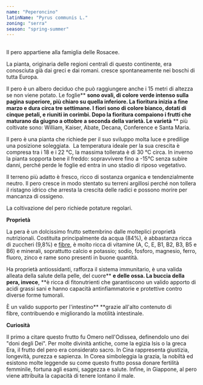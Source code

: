 ```yaml
---
name: "Peperoncino"
latinName: "Pyrus communis L."
zoning: "serra"
season: "spring-summer"
---
```


## 

Il pero appartiene alla famiglia delle Rosacee.

La pianta, originaria delle regioni centrali di questo
continente, era conosciuta già dai greci e dai romani. cresce
spontaneamente nei boschi di tutta Europa.

Il pero è un albero deciduo che può raggiungere anche i 15
metri di altezza se non viene potato. Le foglie** **sono ovali,
di colore verde intenso sulla pagina superiore, più chiaro su quella
inferiore. La fioritura inizia a fine marzo e dura circa tre settimane.
I** **fiori sono di colore bianco, dotati di cinque petali, e riuniti in
corimbi. Dopo la fioritura compaiono i frutti che maturano da giugno a
ottobre a seconda della varietà. Le varietà** ** più coltivate sono:
William, Kaiser, Abate, Decana, Conference e Santa Maria.

Il pero è una pianta che richiede per il suo sviluppo molta luce e
predilige una posizione soleggiata.  La temperatura ideale per la sua
crescita è compresa tra i 18 e i 22 °C, la massima tollerata è di 30 °C
circa. In inverno la pianta sopporta bene il
freddo: sopravvivere fino a -15°C senza subire danni, perché
perde le foglie ed entra in uno stadio di riposo vegetativo. 

Il terreno più adatto è fresco, ricco di sostanza organica e
tendenzialmente neutro. Il pero cresce in modo stentato su terreni
argillosi perché non tollera il ristagno idrico che arresta la
crescita delle radici e possono morire per mancanza di ossigeno.

La coltivazione del pero richiede potature regolari.

**Proprietà**

La pera è un dolcissimo frutto settembrino dalle molteplici
proprietà nutrizionali. Costituita principalmente da acqua
(84%), è abbastanza ricca di zuccheri (9,8%)
e [fibre](https://www.ilgiornaledelcibo.it/alimenti-ricchi-di-fibre-lista/), è
molto ricca di vitamine (A, C, E, B1, B2, B3, B5 e B6) e minerali,
soprattutto calcio e potassio; sodio, fosforo, magnesio, ferro, fluoro,
zinco e rame sono presenti in buone quantità.

Ha proprietà antiossidanti, rafforza il sistema immunitario, è una
valida alleata della salute della pelle, del
cuore** **e delle ossa. La buccia della pera, invece**, **è ricca di
fitonutrienti che garantiscono un valido apporto di acidi grassi sani
e hanno capacità antinfiammatorie e protettive contro diverse forme
tumorali.

È un valido supporto per l'intestino** **grazie all'alto contenuto di
fibre, contribuendo e migliorando la motilità intestinale.

**Curiosità**

Il primo a citare questo frutto fu Omero nell\'Odissea, definendolo uno
dei \"doni degli Dei\". Per molte divinità antiche, come la
egizia Isis o la greca Era, il frutto del pero era considerato sacro. In
Cina rappresenta giustizia, longevità, purezza e sapienza. In Corea
simboleggia la grazia, la nobiltà ed esistono molte leggende su come
questo frutto possa donare fertilità femminile, fortuna agli esami,
saggezza e salute. Infine, in Giappone, al pero viene attribuita la
capacità di tenere lontano il male.

##  
